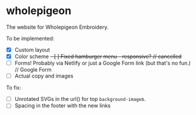 # wholepigeon

The website for Wholepigeon Embroidery.

To be implemented:

- [X] Custom layout
- [X] Color scheme
~~- [ ] Fixed hamburger menu - responsive? // cancelled~~
- [ ] Forms! Probably via Netlify or just a Google Form link (but that's no fun.) // Google Form
- [ ] Actual copy and images

To fix:

- [ ] Unrotated SVGs in the url() for top `background-image`s.
- [ ] Spacing in the footer with the new links 

